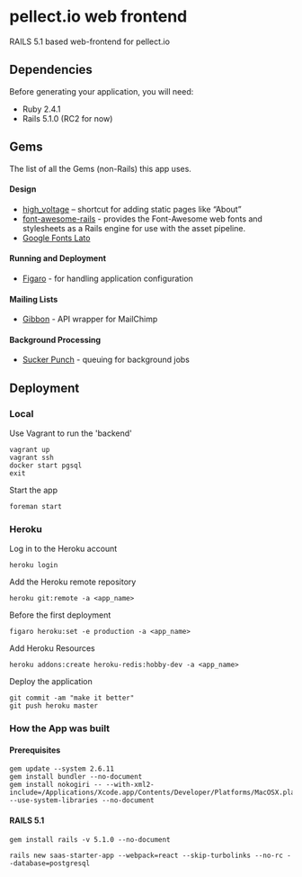 # pellect.io web frontend

RAILS 5.1 based web-frontend for pellect.io

## Dependencies

Before generating your application, you will need:

- Ruby 2.4.1
- Rails 5.1.0 (RC2 for now)

## Gems

The list of all the Gems (non-Rails) this app uses.

#### Design

* [high_voltage](https://github.com/thoughtbot/high_voltage) – shortcut for adding static pages like “About”
* [font-awesome-rails](https://github.com/bokmann/font-awesome-rails) - provides the Font-Awesome web fonts and stylesheets as a Rails engine for use with the asset pipeline.
* [Google Fonts Lato](https://fonts.google.com/specimen/Lato)

#### Running and Deployment

* [Figaro](https://github.com/laserlemon/figaro) - for handling application configuration

#### Mailing Lists

* [Gibbon](https://github.com/amro/gibbon) - API wrapper for MailChimp

#### Background Processing

* [Sucker Punch](https://github.com/brandonhilkert/sucker_punch) - queuing for background jobs


## Deployment

### Local

Use Vagrant to run the 'backend'

	vagrant up
	vagrant ssh
	docker start pgsql
	exit

Start the app

	foreman start

### Heroku

Log in to the Heroku account

	heroku login

Add the Heroku remote repository

	heroku git:remote -a <app_name>

Before the first deployment

	figaro heroku:set -e production -a <app_name>

Add Heroku Resources

	heroku addons:create heroku-redis:hobby-dev -a <app_name>

Deploy the application

	git commit -am "make it better"
	git push heroku master


### How the App was built

#### Prerequisites

	gem update --system 2.6.11
	gem install bundler --no-document
	gem install nokogiri -- --with-xml2-include=/Applications/Xcode.app/Contents/Developer/Platforms/MacOSX.platform/Developer/SDKs/MacOSX10.12.sdk/usr/include/libxml2 --use-system-libraries --no-document

#### RAILS 5.1

	gem install rails -v 5.1.0 --no-document

	rails new saas-starter-app --webpack=react --skip-turbolinks --no-rc --database=postgresql
